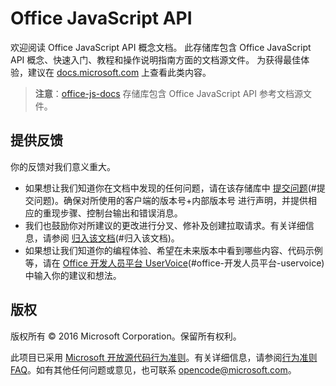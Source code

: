 # <a name="office-javascript-apis"></a>Office JavaScript API

欢迎阅读 Office JavaScript API 概念文档。 此存储库包含 Office JavaScript API 概念、快速入门、教程和操作说明指南方面的文档源文件。 为获得最佳体验，建议在 [docs.microsoft.com](https://docs.microsoft.com/zh-cn/office/dev/add-ins/) 上查看此类内容。

> **注意**：[office-js-docs](https://github.com/OfficeDev/office-js-docs) 存储库包含 Office JavaScript API 参考文档源文件。

## <a name="give-us-your-feedback"></a>提供反馈

你的反馈对我们意义重大。 
* 如果想让我们知道你在文档中发现的任何问题，请在该存储库中 [提交问题](https://github.com/OfficeDev/office-js-docs-pr/issues)(#提交问题)。确保对所使用的客户端的版本号+内部版本号 进行声明，并提供相应的重现步骤、控制台输出和错误消息。 
* 我们也鼓励你对所建议的更改进行分叉、修补及创建拉取请求。有关详细信息，请参阅 [归入该文档](Contributing.md)(#归入该文档)。 
* 如果想让我们知道你的编程体验、希望在未来版本中看到哪些内容、代码示例等，请在 [Office 开发人员平台 UserVoice](https://officespdev.uservoice.com/)(#office-开发人员平台-uservoice) 中输入你的建议和想法。

## <a name="copyright"></a>版权

版权所有 © 2016 Microsoft Corporation。保留所有权利。


此项目已采用 [Microsoft 开放源代码行为准则](https://opensource.microsoft.com/codeofconduct/)。有关详细信息，请参阅[行为准则 FAQ](https://opensource.microsoft.com/codeofconduct/faq/)。如有其他任何问题或意见，也可联系 [opencode@microsoft.com](mailto:opencode@microsoft.com)。
